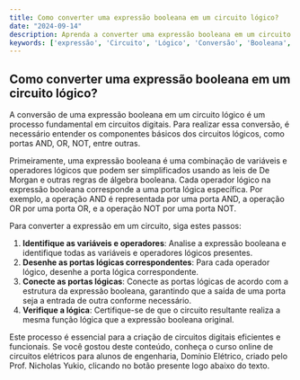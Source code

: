 ```yaml
---
title: Como converter uma expressão booleana em um circuito lógico?
date: "2024-09-14"
description: Aprenda a converter uma expressão booleana em um circuito lógico de forma conceitual.
keywords: ['expressão', 'Circuito', 'Lógico', 'Conversão', 'Booleana', 'Resolvido', 'Flip-flop']
---
```


## Como converter uma expressão booleana em um circuito lógico?

A conversão de uma expressão booleana em um circuito lógico é um processo fundamental em circuitos digitais. Para realizar essa conversão, é necessário entender os componentes básicos dos circuitos lógicos, como portas AND, OR, NOT, entre outras.

Primeiramente, uma expressão booleana é uma combinação de variáveis e operadores lógicos que podem ser simplificados usando as leis de De Morgan e outras regras de álgebra booleana. Cada operador lógico na expressão booleana corresponde a uma porta lógica específica. Por exemplo, a operação AND é representada por uma porta AND, a operação OR por uma porta OR, e a operação NOT por uma porta NOT.

Para converter a expressão em um circuito, siga estes passos:

1. **Identifique as variáveis e operadores**: Analise a expressão booleana e identifique todas as variáveis e operadores lógicos presentes.
2. **Desenhe as portas lógicas correspondentes**: Para cada operador lógico, desenhe a porta lógica correspondente.
3. **Conecte as portas lógicas**: Conecte as portas lógicas de acordo com a estrutura da expressão booleana, garantindo que a saída de uma porta seja a entrada de outra conforme necessário.
4. **Verifique a lógica**: Certifique-se de que o circuito resultante realiza a mesma função lógica que a expressão booleana original.

Este processo é essencial para a criação de circuitos digitais eficientes e funcionais. Se você gostou deste conteúdo, conheça o curso online de circuitos elétricos para alunos de engenharia, Domínio Elétrico, criado pelo Prof. Nicholas Yukio, clicando no botão presente logo abaixo do texto.